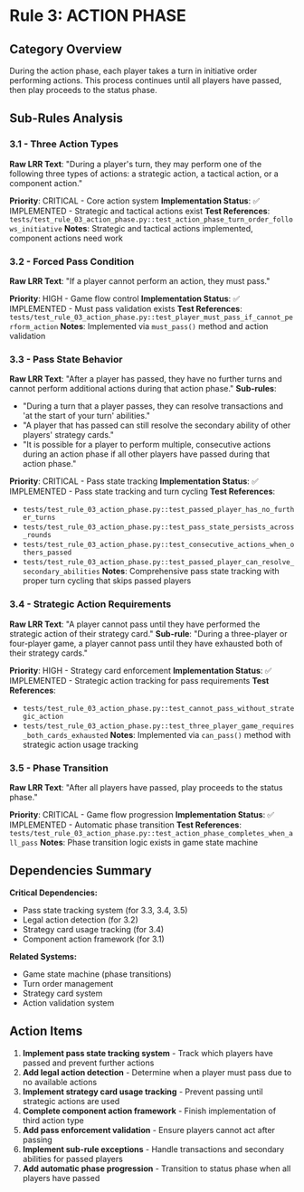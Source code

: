 # Rule 3: ACTION PHASE

## Category Overview
During the action phase, each player takes a turn in initiative order performing actions. This process continues until all players have passed, then play proceeds to the status phase.

## Sub-Rules Analysis

### 3.1 - Three Action Types
**Raw LRR Text**: "During a player's turn, they may perform one of the following three types of actions: a strategic action, a tactical action, or a component action."

**Priority**: CRITICAL - Core action system
**Implementation Status**: ✅ IMPLEMENTED - Strategic and tactical actions exist
**Test References**: `tests/test_rule_03_action_phase.py::test_action_phase_turn_order_follows_initiative`
**Notes**: Strategic and tactical actions implemented, component actions need work

### 3.2 - Forced Pass Condition
**Raw LRR Text**: "If a player cannot perform an action, they must pass."

**Priority**: HIGH - Game flow control
**Implementation Status**: ✅ IMPLEMENTED - Must pass validation exists
**Test References**: `tests/test_rule_03_action_phase.py::test_player_must_pass_if_cannot_perform_action`
**Notes**: Implemented via `must_pass()` method and action validation

### 3.3 - Pass State Behavior
**Raw LRR Text**: "After a player has passed, they have no further turns and cannot perform additional actions during that action phase."
**Sub-rules**:
- "During a turn that a player passes, they can resolve transactions and 'at the start of your turn' abilities."
- "A player that has passed can still resolve the secondary ability of other players' strategy cards."
- "It is possible for a player to perform multiple, consecutive actions during an action phase if all other players have passed during that action phase."

**Priority**: CRITICAL - Pass state tracking
**Implementation Status**: ✅ IMPLEMENTED - Pass state tracking and turn cycling
**Test References**:
- `tests/test_rule_03_action_phase.py::test_passed_player_has_no_further_turns`
- `tests/test_rule_03_action_phase.py::test_pass_state_persists_across_rounds`
- `tests/test_rule_03_action_phase.py::test_consecutive_actions_when_others_passed`
- `tests/test_rule_03_action_phase.py::test_passed_player_can_resolve_secondary_abilities`
**Notes**: Comprehensive pass state tracking with proper turn cycling that skips passed players

### 3.4 - Strategic Action Requirements
**Raw LRR Text**: "A player cannot pass until they have performed the strategic action of their strategy card."
**Sub-rule**: "During a three-player or four-player game, a player cannot pass until they have exhausted both of their strategy cards."

**Priority**: HIGH - Strategy card enforcement
**Implementation Status**: ✅ IMPLEMENTED - Strategic action tracking for pass requirements
**Test References**:
- `tests/test_rule_03_action_phase.py::test_cannot_pass_without_strategic_action`
- `tests/test_rule_03_action_phase.py::test_three_player_game_requires_both_cards_exhausted`
**Notes**: Implemented via `can_pass()` method with strategic action usage tracking

### 3.5 - Phase Transition
**Raw LRR Text**: "After all players have passed, play proceeds to the status phase."

**Priority**: CRITICAL - Game flow progression
**Implementation Status**: ✅ IMPLEMENTED - Automatic phase transition
**Test References**: `tests/test_rule_03_action_phase.py::test_action_phase_completes_when_all_pass`
**Notes**: Phase transition logic exists in game state machine

## Dependencies Summary

**Critical Dependencies:**
- Pass state tracking system (for 3.3, 3.4, 3.5)
- Legal action detection (for 3.2)
- Strategy card usage tracking (for 3.4)
- Component action framework (for 3.1)

**Related Systems:**
- Game state machine (phase transitions)
- Turn order management
- Strategy card system
- Action validation system

## Action Items

1. **Implement pass state tracking system** - Track which players have passed and prevent further actions
2. **Add legal action detection** - Determine when a player must pass due to no available actions
3. **Implement strategy card usage tracking** - Prevent passing until strategic actions are used
4. **Complete component action framework** - Finish implementation of third action type
5. **Add pass enforcement validation** - Ensure players cannot act after passing
6. **Implement sub-rule exceptions** - Handle transactions and secondary abilities for passed players
7. **Add automatic phase progression** - Transition to status phase when all players have passed
